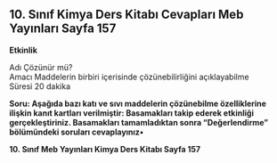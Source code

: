 ## 10. Sınıf Kimya Ders Kitabı Cevapları Meb Yayınları Sayfa 157

**Etkinlik**

Adı Çözünür mü?  
 Amacı Maddelerin birbiri içerisinde çözünebilirliğini açıklayabilme  
 Süresi 20 dakika

**Soru: Aşağıda bazı katı ve sıvı maddelerin çözünebilme özelliklerine ilişkin kanıt kartları verilmiştir: Basamakları takip ederek etkinliği gerçekleştiriniz. Basamakları tamamladıktan sonra “Değerlendirme” bölümündeki soruları cevaplayınız•**

**10. Sınıf Meb Yayınları Kimya Ders Kitabı Sayfa 157**